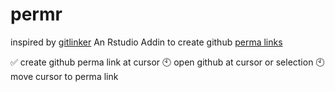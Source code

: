 # permr
inspired by [gitlinker](https://github.com/ruifm/gitlinker.nvim)
An Rstudio Addin to create github [perma links](https://docs.github.com/en/get-started/writing-on-github/working-with-advanced-formatting/creating-a-permanent-link-to-a-code-snippet)

:white_check_mark: create github perma link at cursor 
:clock10: open github at cursor or selection
:clock10: move cursor to perma link
